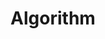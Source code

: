 ---
layout: category
taxonomy: Algorithm
title: Algorithm
permalink: "/study/algorithm/"
author_profile: false
---